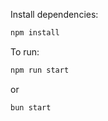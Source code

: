Install dependencies:

```bash
npm install
```

To run:

```bash
npm run start
```

or

```bash
bun start
```
